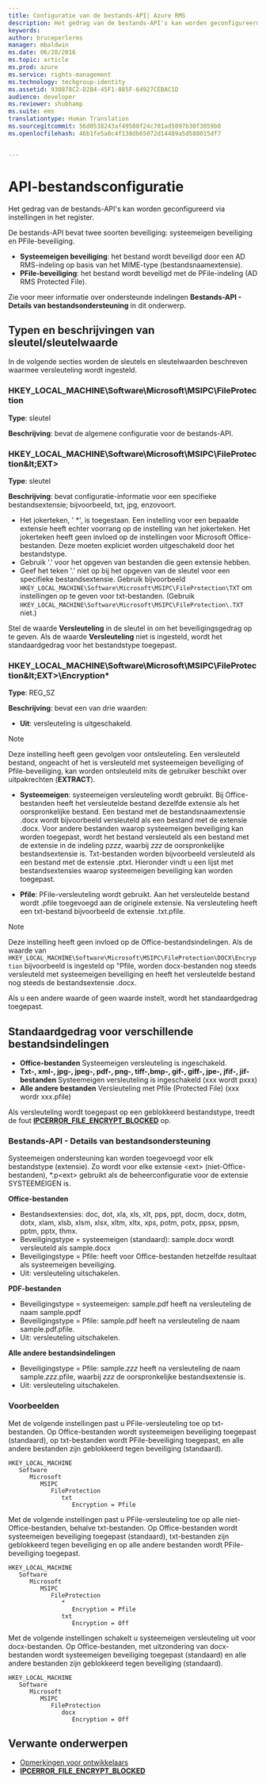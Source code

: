 ```yaml
---
title: Configuratie van de bestands-API| Azure RMS
description: Het gedrag van de bestands-API's kan worden geconfigureerd via instellingen in het register.
keywords: 
author: bruceperlerms
manager: mbaldwin
ms.date: 06/28/2016
ms.topic: article
ms.prod: azure
ms.service: rights-management
ms.technology: techgroup-identity
ms.assetid: 930878C2-D2B4-45F1-885F-64927CEBAC1D
audience: developer
ms.reviewer: shubhamp
ms.suite: ems
translationtype: Human Translation
ms.sourcegitcommit: 56d0538243af49580f24c701ad5097b30f3059b0
ms.openlocfilehash: 46b1fe5a0c4f138db65072d14489a5d588015df7


---
```


# API-bestandsconfiguratie


Het gedrag van de bestands-API's kan worden geconfigureerd via instellingen in het register.

De bestands-API bevat twee soorten beveiliging: systeemeigen beveiliging en PFile-beveiliging.

-   **Systeemeigen beveiliging**: het bestand wordt beveiligd door een AD RMS-indeling op basis van het MIME-type (bestandsnaamextensie).
-   **PFile-beveiliging**: het bestand wordt beveiligd met de PFile-indeling (AD RMS Protected File).

Zie voor meer informatie over ondersteunde indelingen **Bestands-API - Details van bestandsondersteuning** in dit onderwerp.

## Typen en beschrijvingen van sleutel/sleutelwaarde

In de volgende secties worden de sleutels en sleutelwaarden beschreven waarmee versleuteling wordt ingesteld.

### HKEY_LOCAL_MACHINE\Software\Microsoft\MSIPC\FileProtection

**Type**: sleutel

**Beschrijving**: bevat de algemene configuratie voor de bestands-API.

### HKEY_LOCAL_MACHINE\Software\Microsoft\MSIPC\FileProtection\&lt;EXT&gt;

**Type**: sleutel

**Beschrijving**: bevat configuratie-informatie voor een specifieke bestandsextensie; bijvoorbeeld, txt, jpg, enzovoort.

- Het jokerteken, ' *', is toegestaan. Een instelling voor een bepaalde extensie heeft echter voorrang op de instelling van het jokerteken. Het jokerteken heeft geen invloed op de instellingen voor Microsoft Office-bestanden. Deze moeten expliciet worden uitgeschakeld door het bestandstype.
- Gebruik '.' voor het opgeven van bestanden die geen extensie hebben.
- Geef het teken '.' niet op bij het opgeven van de sleutel voor een specifieke bestandsextensie. Gebruik bijvoorbeeld `HKEY_LOCAL_MACHINE\Software\Microsoft\MSIPC\FileProtection\TXT` om instellingen op te geven voor txt-bestanden. (Gebruik `HKEY_LOCAL_MACHINE\Software\Microsoft\MSIPC\FileProtection\.TXT` niet.)

Stel de waarde **Versleuteling** in de sleutel in om het beveiligingsgedrag op te geven. Als de waarde **Versleuteling** niet is ingesteld, wordt het standaardgedrag voor het bestandstype toegepast.


### HKEY_LOCAL_MACHINE\Software\Microsoft\MSIPC\FileProtection\&lt;EXT&gt;\Encryption*

**Type**: REG_SZ

**Beschrijving**: bevat een van drie waarden:

- **Uit**: versleuteling is uitgeschakeld.

> [!Note] 
> Deze instelling heeft geen gevolgen voor ontsleuteling. Een versleuteld bestand, ongeacht of het is versleuteld met systeemeigen beveiliging of Pfile-beveiliging, kan worden ontsleuteld mits de gebruiker beschikt over uitpakrechten (**EXTRACT**).

- **Systeemeigen**: systeemeigen versleuteling wordt gebruikt. Bij Office-bestanden heeft het versleutelde bestand dezelfde extensie als het oorspronkelijke bestand. Een bestand met de bestandsnaamextensie .docx wordt bijvoorbeeld versleuteld als een bestand met de extensie .docx. Voor andere bestanden waarop systeemeigen beveiliging kan worden toegepast, wordt het bestand versleuteld als een bestand met de extensie in de indeling p*zzz*, waarbij *zzz* de oorspronkelijke bestandsextensie is. Txt-bestanden worden bijvoorbeeld versleuteld als een bestand met de extensie .ptxt. Hieronder vindt u een lijst met bestandsextensies waarop systeemeigen beveiliging kan worden toegepast.

- **Pfile**: PFile-versleuteling wordt gebruikt. Aan het versleutelde bestand wordt .pfile toegevoegd aan de originele extensie. Na versleuteling heeft een txt-bestand bijvoorbeeld de extensie .txt.pfile.


> [!Note] 
> Deze instelling heeft geen invloed op de Office-bestandsindelingen. Als de waarde van `HKEY_LOCAL_MACHINE\Software\Microsoft\MSIPC\FileProtection\DOCX\Encryption` bijvoorbeeld is ingesteld op &quot;Pfile, worden docx-bestanden nog steeds versleuteld met systeemeigen beveiliging en heeft het versleutelde bestand nog steeds de bestandsextensie .docx.

Als u een andere waarde of geen waarde instelt, wordt het standaardgedrag toegepast.

## Standaardgedrag voor verschillende bestandsindelingen

-   **Office-bestanden** Systeemeigen versleuteling is ingeschakeld.
-   **Txt-, xml-, jpg-, jpeg-, pdf-, png-, tiff-,bmp-, gif-, giff-, jpe-, jfif-, jif-bestanden** Systeemeigen versleuteling is ingeschakeld (xxx wordt pxxx)
-   **Alle andere bestanden** Versleuteling met Pfile (Protected File) (xxx wordr xxx.pfile)

Als versleuteling wordt toegepast op een geblokkeerd bestandstype, treedt de fout [**IPCERROR\_FILE\_ENCRYPT\_BLOCKED**](/rights-management/sdk/2.1/api/win/error%20codes) op.

### Bestands-API - Details van bestandsondersteuning

Systeemeigen ondersteuning kan worden toegevoegd voor elk bestandstype (extensie). Zo wordt voor elke extensie &lt;ext&gt; (niet-Office-bestanden), \*.p&lt;ext&gt; gebruikt als de beheerconfiguratie voor de extensie SYSTEEMEIGEN is.

**Office-bestanden**

-   Bestandsextensies: doc, dot, xla, xls, xlt, pps, ppt, docm, docx, dotm, dotx, xlam, xlsb, xlsm, xlsx, xltm, xltx, xps, potm, potx, ppsx, ppsm, pptm, pptx, thmx.
-   Beveiligingstype = systeemeigen (standaard): sample.docx wordt versleuteld als sample.docx
-   Beveiligingstype = Pfile: heeft voor Office-bestanden hetzelfde resultaat als systeemeigen beveiliging.
-   Uit: versleuteling uitschakelen.

**PDF-bestanden**

-   Beveiligingstype = systeemeigen: sample.pdf heeft na versleuteling de naam sample.ppdf
-   Beveiligingstype = Pfile: sample.pdf heeft na versleuteling de naam sample.pdf.pfile.
-   Uit: versleuteling uitschakelen.

**Alle andere bestandsindelingen**

-   Beveiligingstype = Pfile: sample.*zzz* heeft na versleuteling de naam sample.*zzz*.pfile, waarbij *zzz* de oorspronkelijke bestandsextensie is.
-   Uit: versleuteling uitschakelen.

### Voorbeelden

Met de volgende instellingen past u PFile-versleuteling toe op txt-bestanden. Op Office-bestanden wordt systeemeigen beveiliging toegepast (standaard), op txt-bestanden wordt PFile-beveiliging toegepast, en alle andere bestanden zijn geblokkeerd tegen beveiliging (standaard).

```
HKEY_LOCAL_MACHINE
   Software
      Microsoft
         MSIPC
            FileProtection
               txt
                  Encryption = Pfile
```

Met de volgende instellingen past u PFile-versleuteling toe op alle niet-Office-bestanden, behalve txt-bestanden. Op Office-bestanden wordt systeemeigen beveiliging toegepast (standaard), txt-bestanden zijn geblokkeerd tegen beveiliging en op alle andere bestanden wordt PFile-beveiliging toegepast.

```
HKEY_LOCAL_MACHINE
   Software
      Microsoft
         MSIPC
            FileProtection
               *
                  Encryption = Pfile
               txt
                  Encryption = Off
```

Met de volgende instellingen schakelt u systeemeigen versleuteling uit voor docx-bestanden. Op Office-bestanden, met uitzondering van docx-bestanden wordt systeemeigen beveiliging toegepast (standaard) en alle andere bestanden zijn geblokkeerd tegen beveiliging (standaard).

```
HKEY_LOCAL_MACHINE
   Software
      Microsoft
         MSIPC
            FileProtection
               docx
                  Encryption = Off
```

## Verwante onderwerpen

* [Opmerkingen voor ontwikkelaars](developer-notes.md)
* [**IPCERROR\_FILE\_ENCRYPT\_BLOCKED**](/rights-management/sdk/2.1/api/win/error%20codes)
 

 



<!--HONumber=Jul16_HO3-->


